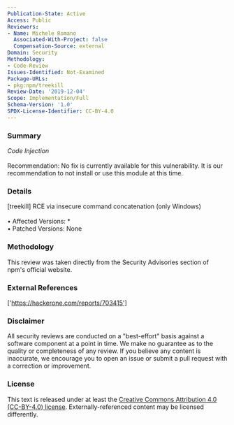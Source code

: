 ```yaml
---
Publication-State: Active
Access: Public
Reviewers:
- Name: Michele Romano
  Associated-With-Project: false
  Compensation-Source: external
Domain: Security
Methodology:
- Code-Review
Issues-Identified: Not-Examined
Package-URLs:
- pkg:npm/treekill
Review-Date: '2019-12-04'
Scope: Implementation/Full
Schema-Version: '1.0'
SPDX-License-Identifier: CC-BY-4.0
---
```

### Summary
*Code Injection*<br><br>Recommendation: No fix is currently available for this vulnerability.  It is our recommendation to not install or use this module at this time.
### Details
[treekill] RCE via insecure command concatenation (only Windows)
<br><br>• Affected Versions: *
<br>• Patched Versions: None
### Methodology
This review was taken directly from the Security Advisories section of npm's official website.
### External References
['https://hackerone.com/reports/703415']
### Disclaimer
All security reviews are conducted on a "best-effort" basis against a software component at a point in time. We make no guarantee as to the quality or completeness of any review. If you believe any content is inaccurate, we encourage you to open an issue or submit a pull request with a correction or improvement.
### License
This text is released under at least the [Creative Commons Attribution 4.0 (CC-BY-4.0) license](https://creativecommons.org/licenses/by/4.0/legalcode.txt). Externally-referenced content may be licensed differently.
